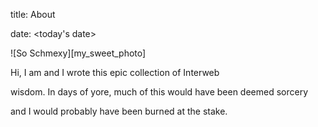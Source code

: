 title: About   

date: <today's date>


![So Schmexy][my_sweet_photo]


Hi, I am <username> and I wrote this epic collection of Interweb   

wisdom. In days of yore, much of this would have been deemed sorcery   

and I would probably have been burned at the stake.